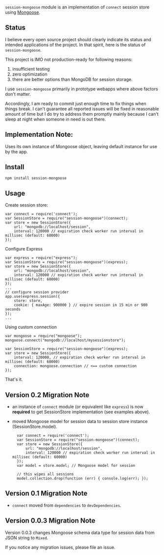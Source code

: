 `session-mongoose` module is an implementation of `connect` session store using [Mongoose](http://mongoosejs.com).

## Status ##

I believe every open source project should clearly indicate its status and intended applications
of the project. In that spirit, here is the status of `session-mongoose`.

This project is IMO not production-ready for following reasons:

1. insufficient testing
2. zero optimization
3. there are better options than MongoDB for session storage.

I use `session-mongoose` primarily in prototype webapps where above factors don't matter.

Accordingly, I am ready to commit just enough time to fix things when things break.
I can't guarantee all reported issues will be fixed in reasonable amount of time but
I do try to address them promptly mainly because I can't sleep at night when someone
in need is out there.

## Implementation Note:

Uses its own instance of Mongoose object, leaving default instance for use by the app.

## Install

    npm install session-mongoose

## Usage

Create session store:

    var connect = require('connect');
    var SessionStore = require("session-mongoose")(connect);
    var store = new SessionStore({
        url: "mongodb://localhost/session",
        interval: 120000 // expiration check worker run interval in millisec (default: 60000)
    });

Configure Express

    var express = require("express");
    var SessionStore = require("session-mongoose")(express);
    var store = new SessionStore({
        url: "mongodb://localhost/session",
        interval: 120000 // expiration check worker run interval in millisec (default: 60000)
    });
    ...
    // configure session provider
    app.use(express.session({
        store: store,
        cookie: { maxAge: 900000 } // expire session in 15 min or 900 seconds
    });
    ...

Using custom connection

    var mongoose = require("mongoose");
    mongoose.connect("mongodb://localhost/mysessionstore");
    
    var SessionStore = require("session-mongoose")(express);
    var store = new SessionStore({
        interval: 120000, // expiration check worker run interval in millisec (default: 60000)
        connection: mongoose.connection // <== custom connection
    });

That's it.

## Version 0.2 Migration Note

* an instance of `connect` module (or equivalent like `express`) is now **required** to get
  SessionStore implementation (see examples above).

* moved Mongoose model for session data to session store instance (SessionStore.model).

        var connect = require('connect');
        var SessionStore = require("session-mongoose")(connect);
        var store = new SessionStore({
            url: "mongodb://localhost/session",
            interval: 120000 // expiration check worker run interval in millisec (default: 60000)
        });
        var model = store.model; // Mongoose model for session

        // this wipes all sessions
        model.collection.drop(function (err) { console.log(err); });

## Version 0.1 Migration Note

* `connect` moved from `dependencies` to `devDependencies`.

## Version 0.0.3 Migration Note

Version 0.0.3 changes Mongoose schema data type for session data from JSON string to `Mixed`.

If you notice any migration issues, please file an issue.
